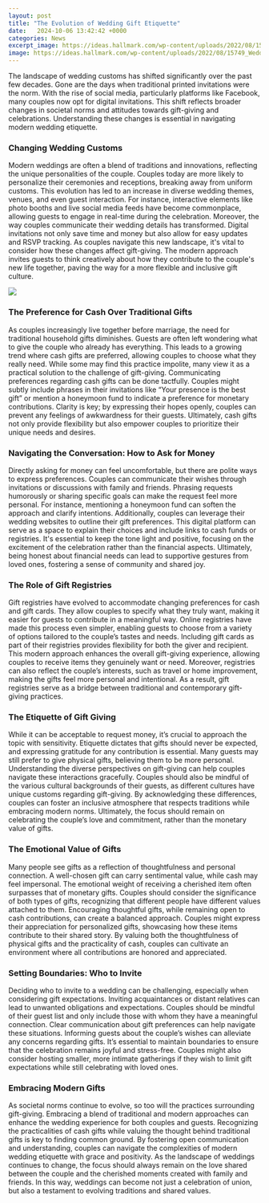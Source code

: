```yaml
---
layout: post
title: "The Evolution of Wedding Gift Etiquette"
date:   2024-10-06 13:42:42 +0000
categories: News
excerpt_image: https://ideas.hallmark.com/wp-content/uploads/2022/08/15749_WeddingEttiquette_6_NEW.jpg
image: https://ideas.hallmark.com/wp-content/uploads/2022/08/15749_WeddingEttiquette_6_NEW.jpg
---
```


The landscape of wedding customs has shifted significantly over the past few decades. Gone are the days when traditional printed invitations were the norm. With the rise of social media, particularly platforms like Facebook, many couples now opt for digital invitations. This shift reflects broader changes in societal norms and attitudes towards gift-giving and celebrations. Understanding these changes is essential in navigating modern wedding etiquette.
### Changing Wedding Customs
Modern weddings are often a blend of traditions and innovations, reflecting the unique personalities of the couple. Couples today are more likely to personalize their ceremonies and receptions, breaking away from uniform customs. This evolution has led to an increase in diverse wedding themes, venues, and even guest interaction. For instance, interactive elements like photo booths and live social media feeds have become commonplace, allowing guests to engage in real-time during the celebration.
Moreover, the way couples communicate their wedding details has transformed. Digital invitations not only save time and money but also allow for easy updates and RSVP tracking. As couples navigate this new landscape, it's vital to consider how these changes affect gift-giving. The modern approach invites guests to think creatively about how they contribute to the couple's new life together, paving the way for a more flexible and inclusive gift culture.

![](https://ideas.hallmark.com/wp-content/uploads/2022/08/15749_WeddingEttiquette_6_NEW.jpg)
### The Preference for Cash Over Traditional Gifts
As couples increasingly live together before marriage, the need for traditional household gifts diminishes. Guests are often left wondering what to give the couple who already has everything. This leads to a growing trend where cash gifts are preferred, allowing couples to choose what they really need. While some may find this practice impolite, many view it as a practical solution to the challenge of gift-giving.
Communicating preferences regarding cash gifts can be done tactfully. Couples might subtly include phrases in their invitations like “Your presence is the best gift” or mention a honeymoon fund to indicate a preference for monetary contributions. Clarity is key; by expressing their hopes openly, couples can prevent any feelings of awkwardness for their guests. Ultimately, cash gifts not only provide flexibility but also empower couples to prioritize their unique needs and desires.
### Navigating the Conversation: How to Ask for Money
Directly asking for money can feel uncomfortable, but there are polite ways to express preferences. Couples can communicate their wishes through invitations or discussions with family and friends. Phrasing requests humorously or sharing specific goals can make the request feel more personal. For instance, mentioning a honeymoon fund can soften the approach and clarify intentions.
Additionally, couples can leverage their wedding websites to outline their gift preferences. This digital platform can serve as a space to explain their choices and include links to cash funds or registries. It's essential to keep the tone light and positive, focusing on the excitement of the celebration rather than the financial aspects. Ultimately, being honest about financial needs can lead to supportive gestures from loved ones, fostering a sense of community and shared joy.
### The Role of Gift Registries
Gift registries have evolved to accommodate changing preferences for cash and gift cards. They allow couples to specify what they truly want, making it easier for guests to contribute in a meaningful way. Online registries have made this process even simpler, enabling guests to choose from a variety of options tailored to the couple’s tastes and needs.
Including gift cards as part of their registries provides flexibility for both the giver and recipient. This modern approach enhances the overall gift-giving experience, allowing couples to receive items they genuinely want or need. Moreover, registries can also reflect the couple’s interests, such as travel or home improvement, making the gifts feel more personal and intentional. As a result, gift registries serve as a bridge between traditional and contemporary gift-giving practices.
### The Etiquette of Gift Giving
While it can be acceptable to request money, it’s crucial to approach the topic with sensitivity. Etiquette dictates that gifts should never be expected, and expressing gratitude for any contribution is essential. Many guests may still prefer to give physical gifts, believing them to be more personal. Understanding the diverse perspectives on gift-giving can help couples navigate these interactions gracefully.
Couples should also be mindful of the various cultural backgrounds of their guests, as different cultures have unique customs regarding gift-giving. By acknowledging these differences, couples can foster an inclusive atmosphere that respects traditions while embracing modern norms. Ultimately, the focus should remain on celebrating the couple’s love and commitment, rather than the monetary value of gifts.
### The Emotional Value of Gifts
Many people see gifts as a reflection of thoughtfulness and personal connection. A well-chosen gift can carry sentimental value, while cash may feel impersonal. The emotional weight of receiving a cherished item often surpasses that of monetary gifts. Couples should consider the significance of both types of gifts, recognizing that different people have different values attached to them.
Encouraging thoughtful gifts, while remaining open to cash contributions, can create a balanced approach. Couples might express their appreciation for personalized gifts, showcasing how these items contribute to their shared story. By valuing both the thoughtfulness of physical gifts and the practicality of cash, couples can cultivate an environment where all contributions are honored and appreciated.
### Setting Boundaries: Who to Invite
Deciding who to invite to a wedding can be challenging, especially when considering gift expectations. Inviting acquaintances or distant relatives can lead to unwanted obligations and expectations. Couples should be mindful of their guest list and only include those with whom they have a meaningful connection.
Clear communication about gift preferences can help navigate these situations. Informing guests about the couple’s wishes can alleviate any concerns regarding gifts. It’s essential to maintain boundaries to ensure that the celebration remains joyful and stress-free. Couples might also consider hosting smaller, more intimate gatherings if they wish to limit gift expectations while still celebrating with loved ones.
### Embracing Modern Gifts
As societal norms continue to evolve, so too will the practices surrounding gift-giving. Embracing a blend of traditional and modern approaches can enhance the wedding experience for both couples and guests. Recognizing the practicalities of cash gifts while valuing the thought behind traditional gifts is key to finding common ground.
By fostering open communication and understanding, couples can navigate the complexities of modern wedding etiquette with grace and positivity. As the landscape of weddings continues to change, the focus should always remain on the love shared between the couple and the cherished moments created with family and friends. In this way, weddings can become not just a celebration of union, but also a testament to evolving traditions and shared values.